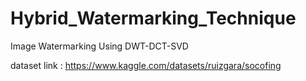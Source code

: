 # Hybrid_Watermarking_Technique
Image Watermarking Using DWT-DCT-SVD



dataset link : https://www.kaggle.com/datasets/ruizgara/socofing
